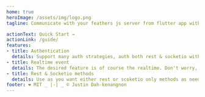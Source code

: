 ```yaml
---
home: true
heroImage: /assets/img/logo.png
tagline: Communicate with your feathers js server from flutter app with unbelieved ease and make happy your customers.

actionText: Quick Start →
actionLink: /guide/
features:
- title: Authentication
  details: Support many auth strategies, auth both rest & socketio with single line code.
- title: Realtime event
  details: The desired feature is of course the realtime. Don't worry, it's ok.
- title: Rest & Socketio methods
  details: Use as you want either rest or scoketio only methods as needed.
footer: ❤️ MIT _ |-| _ © Justin Dah-kenangnon
---
```

